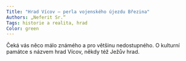 ```yaml
---
Title: "Hrad Vícov – perla vojenského újezdu Březina"
Authors: „Neferit Sr.“
Tags: historie a realita, hrad
Color: green
---
```

Čeká vás něco málo známého a pro většinu nedostupného. O kulturní památce s názvem hrad Vícov, někdy též Ježův hrad.

